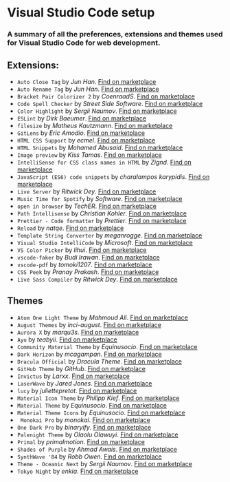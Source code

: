 # Visual Studio Code setup

### A summary of all the preferences, extensions and themes used for Visual Studio Code for web development.

## Extensions:

* `Auto Close Tag` by *Jun Han*. [Find on marketplace](https://marketplace.visualstudio.com/items?itemName=formulahendry.auto-close-tag)
* `Auto Rename Tag` by _Jun Han_. [Find on marketplace](https://marketplace.visualstudio.com/items?itemName=formulahendry.auto-rename-tag)
* `Bracket Pair Colorizer 2` by _CoenraadS_. [Find on marketplace](https://marketplace.visualstudio.com/items?itemName=CoenraadS.bracket-pair-colorizer-2)
* `Code Spell Checker` by _Street Side Software_. [Find on marketplace](https://marketplace.visualstudio.com/items?itemName=streetsidesoftware.code-spell-checker)
* `Color Highlight` by _Sergii Naumov_. [Find on marketplace](https://marketplace.visualstudio.com/items?itemName=naumovs.color-highlight)
* `ESLint` by _Dirk Baeumer_. [Find on marketplace](https://marketplace.visualstudio.com/items?itemName=dbaeumer.vscode-eslint)
* `filesize` by _Matheus Kautzmann_. [Find on marketplace](https://marketplace.visualstudio.com/items?itemName=mkxml.vscode-filesize)
* `GitLens` by _Eric Amodio_. [Find on marketplace](https://marketplace.visualstudio.com/items?itemName=eamodio.gitlens)
* `HTML CSS Support` by _ecmel_. [Find on marketplace](https://marketplace.visualstudio.com/items?itemName=ecmel.vscode-html-css)
* `HTML Snippets` by _Mohamed Abusaid_. [Find on marketplace](https://marketplace.visualstudio.com/items?itemName=abusaidm.html-snippets)
* `Image preview` by _Kiss Tamas_. [Find on marketplace](https://marketplace.visualstudio.com/items?itemName=kisstkondoros.vscode-gutter-preview)
* `IntelliSense for CSS class names in HTML` by _Zignd_. [Find on marketplace](https://marketplace.visualstudio.com/items?itemName=Zignd.html-css-class-completion)
* `JavaScript (ES6) code snippets` by _charalampos karypidis_. [Find on marketplace](https://marketplace.visualstudio.com/items?itemName=xabikos.JavaScriptSnippets)
* `Live Server` by _Ritwick Dey_. [Find on marketplace](https://marketplace.visualstudio.com/items?itemName=ritwickdey.LiveServer)
* `Music Time for Spotify` by _Software_. [Find on marketplace](https://marketplace.visualstudio.com/items?itemName=softwaredotcom.music-time)
* `open in browser` by _TechER_. [Find on marketplace](https://marketplace.visualstudio.com/items?itemName=techer.open-in-browser)
* `Path Intellisense` by _Christian Kohler_. [Find on marketplace](https://marketplace.visualstudio.com/items?itemName=christian-kohler.path-intellisense)
* `Prettier - Code formatter` by _Prettier_. [Find on marketplace](https://marketplace.visualstudio.com/items?itemName=esbenp.prettier-vscode)
* `Reload` by _natqe_. [Find on marketplace](https://marketplace.visualstudio.com/items?itemName=natqe.reload)
* `Template String Converter` by _meganrogge_. [Find on marketplace](https://marketplace.visualstudio.com/items?itemName=meganrogge.template-string-converter)
* `Visual Studio IntelliCode` by _Microsoft_. [Find on marketplace](https://marketplace.visualstudio.com/items?itemName=VisualStudioExptTeam.vscodeintellicode)
* `VS Color Picker` by _lihui_. [Find on marketplace](https://marketplace.visualstudio.com/items?itemName=lihui.vs-color-picker)
* `vscode-faker` by _Budi Irawan_. [Find on marketplace](https://marketplace.visualstudio.com/items?itemName=deerawan.vscode-faker)
* `vscode-pdf` by _tomoki1207_. [Find on marketplace](https://marketplace.visualstudio.com/items?itemName=tomoki1207.pdf)
* `CSS Peek` by _Pranay Prakash_. [Find on marketplace](https://marketplace.visualstudio.com/items?itemName=pranaygp.vscode-css-peek)
* `Live Sass Compiler` by _Ritwick Dey_. [Find on marketplace](https://marketplace.visualstudio.com/items?itemName=ritwickdey.live-sass)



## Themes

* `Atom One Light Theme` by _Mahmoud Ali_. [Find on marketplace](https://marketplace.visualstudio.com/items?itemName=akamud.vscode-theme-onelight)
* `August Themes` by _inci-august_. [Find on marketplace](https://marketplace.visualstudio.com/items?itemName=inci-august.august-themes)
* `Aurora X` by _marqu3s_. [Find on marketplace](https://marketplace.visualstudio.com/items?itemName=marqu3s.aurora-x)
* `Ayu` by _teabyii_. [Find on marketplace](https://marketplace.visualstudio.com/items?itemName=teabyii.ayu)
* `Community Material Theme` by _Equinusocio_. [Find on marketplace](https://marketplace.visualstudio.com/items?itemName=Equinusocio.vsc-community-material-theme)
* `Dark Horizon` by _mcagampan_. [Find on marketplace](https://marketplace.visualstudio.com/items?itemName=mcagampan.dark-horizon)
* `Dracula Official` by _Dracula Theme_. [Find on marketplace](https://marketplace.visualstudio.com/items?itemName=dracula-theme.theme-dracula)
* `GitHub Theme` by _GitHub_. [Find on marketplace](https://marketplace.visualstudio.com/items?itemName=GitHub.github-vscode-theme)
* `Invictus` by _Larxx_. [Find on marketplace](https://marketplace.visualstudio.com/items?itemName=Larxx.invictus)
* `LaserWave` by _Jared Jones_. [Find on marketplace](https://marketplace.visualstudio.com/items?itemName=jaredkent.laserwave)
* `lucy` by _juliettepretot_. [Find on marketplace](https://marketplace.visualstudio.com/items?itemName=juliettepretot.lucy-vscode)
* `Material Icon Theme` by _Philipp Kief_. [Find on marketplace](https://marketplace.visualstudio.com/items?itemName=PKief.material-icon-theme)
* `Material Theme` by _Equinusocio_. [Find on marketplace](https://marketplace.visualstudio.com/items?itemName=Equinusocio.vsc-material-theme)
* `Material Theme Icons` by _Equinusocio_. [Find on marketplace](https://marketplace.visualstudio.com/items?itemName=Equinusocio.vsc-material-theme-icons)
* ` Monokai Pro` by _monokai_. [Find on marketplace](https://marketplace.visualstudio.com/items?itemName=monokai.theme-monokai-pro-vscode)
* `One Dark Pro` by _binaryify_. [Find on marketplace](https://marketplace.visualstudio.com/items?itemName=zhuangtongfa.Material-theme)
* `Palenight Theme` by _Olaolu Olawuyi_. [Find on marketplace](https://marketplace.visualstudio.com/items?itemName=whizkydee.material-palenight-theme)
* `Primal` by _primalmotion_. [Find on marketplace](https://marketplace.visualstudio.com/items?itemName=primalmotion.primal)
* `Shades of Purple` by _Ahmad Awais_. [Find on marketplace](https://marketplace.visualstudio.com/items?itemName=ahmadawais.shades-of-purple)
* `SynthWave '84` by _Robb Owen_. [Find on marketplace](https://marketplace.visualstudio.com/items?itemName=RobbOwen.synthwave-vscode)
* `Theme - Oceanic Next` by _Sergii Naumov_. [Find on marketplace](https://marketplace.visualstudio.com/items?itemName=naumovs.theme-oceanicnext)
* `Tokyo Night` by _enkia_. [Find on marketplace](https://marketplace.visualstudio.com/items?itemName=enkia.tokyo-night)





